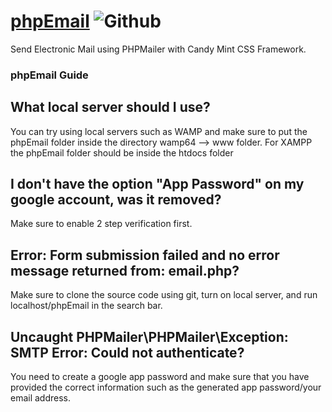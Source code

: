 # [phpEmail](https://github.com/allencasul/phpEmail) ![Github](https://img.shields.io/github/license/allencasul/phpEmail?logo=Github)

Send Electronic Mail using PHPMailer with Candy Mint CSS Framework.

### phpEmail Guide

## What local server should I use?

You can try using local servers such as WAMP and make sure to put the phpEmail folder inside the directory wamp64 --> www folder.
For XAMPP the phpEmail folder should be inside the htdocs folder


## I don't have the option "App Password" on my google account, was it removed?

Make sure to enable 2 step verification first.


## Error: Form submission failed and no error message returned from: email.php?

Make sure to clone the source code using git, turn on local server, and run localhost/phpEmail in the search bar.


## Uncaught PHPMailer\PHPMailer\Exception: SMTP Error: Could not authenticate?

You need to create a google app password and make sure that you have provided the correct information such as the generated app password/your email address.

